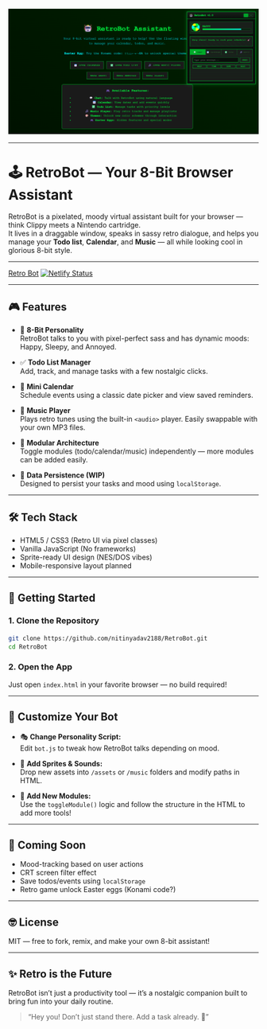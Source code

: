 ![screenshot placeholder](retrobot.png)

---

# 🕹️ RetroBot — Your 8-Bit Browser Assistant

RetroBot is a pixelated, moody virtual assistant built for your browser — think Clippy meets a Nintendo cartridge.  
It lives in a draggable window, speaks in sassy retro dialogue, and helps you manage your **Todo list**, **Calendar**, and **Music** — all while looking cool in glorious 8-bit style.

---

[Retro Bot](https://retrobotai.netlify.app/)
[![Netlify Status](https://api.netlify.com/api/v1/badges/a3a24c6e-45c5-4c7c-9f91-43ae052588c3/deploy-status)](https://app.netlify.com/projects/retrobotai/deploys)

---
## 🎮 Features

- 🎤 **8-Bit Personality**  
  RetroBot talks to you with pixel-perfect sass and has dynamic moods: Happy, Sleepy, and Annoyed.

- ✅ **Todo List Manager**  
  Add, track, and manage tasks with a few nostalgic clicks.

- 📅 **Mini Calendar**  
  Schedule events using a classic date picker and view saved reminders.

- 🎵 **Music Player**  
  Plays retro tunes using the built-in `<audio>` player. Easily swappable with your own MP3 files.

- 🧠 **Modular Architecture**  
  Toggle modules (todo/calendar/music) independently — more modules can be added easily.

- 💾 **Data Persistence (WIP)**  
  Designed to persist your tasks and mood using `localStorage`.

---

## 🛠️ Tech Stack

- HTML5 / CSS3 (Retro UI via pixel classes)
- Vanilla JavaScript (No frameworks)
- Sprite-ready UI design (NES/DOS vibes)
- Mobile-responsive layout planned

---

## 🚀 Getting Started

### 1. Clone the Repository

```bash
git clone https://github.com/nitinyadav2188/RetroBot.git
cd RetroBot
```

### 2. Open the App

Just open `index.html` in your favorite browser — no build required!

---

## 🎨 Customize Your Bot

- 🎭 **Change Personality Script:**  
  Edit `bot.js` to tweak how RetroBot talks depending on mood.

- 🧱 **Add Sprites & Sounds:**  
  Drop new assets into `/assets` or `/music` folders and modify paths in HTML.

- 🧩 **Add New Modules:**  
  Use the `toggleModule()` logic and follow the structure in the HTML to add more tools!

---

## 🧪 Coming Soon

- Mood-tracking based on user actions  
- CRT screen filter effect  
- Save todos/events using `localStorage`  
- Retro game unlock Easter eggs (Konami code?)

---

## 🤓 License

MIT — free to fork, remix, and make your own 8-bit assistant!

---

## ✨ Retro is the Future

RetroBot isn’t just a productivity tool — it’s a nostalgic companion built to bring fun into your daily routine.

> “Hey you! Don’t just stand there. Add a task already. 😤”

